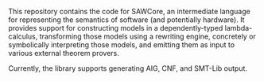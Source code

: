 This repository contains the code for SAWCore, an intermediate
language for representing the semantics of software (and potentially
hardware). It provides support for constructing models in a
dependently-typed lambda-calculus, transforming those models using a
rewriting engine, concretely or symbolically interpreting those
models, and emitting them as input to various external theorem
provers.

Currently, the library supports generating AIG, CNF, and SMT-Lib
output.
